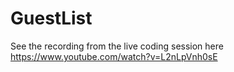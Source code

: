 # GuestList
See the recording from the live coding session here https://www.youtube.com/watch?v=L2nLpVnh0sE
